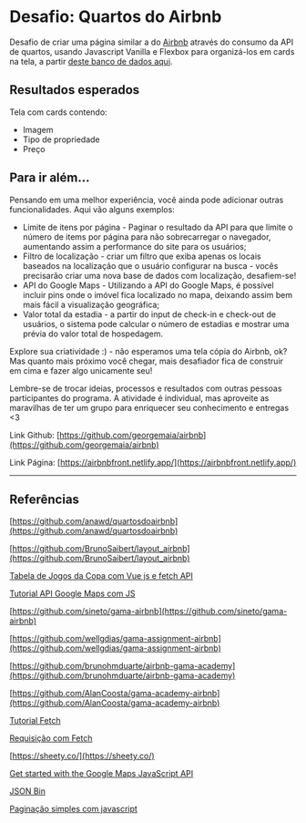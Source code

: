# Desafio: Quartos do Airbnb

Desafio de criar uma página similar a do [Airbnb](https://www.airbnb.com.br/) através do consumo da API de quartos, usando Javascript Vanilla e Flexbox para organizá-los em cards na tela, a partir [deste banco de dados aqui](https://api.sheety.co/30b6e400-9023-4a15-8e6c-16aa4e3b1e72).

## Resultados esperados
Tela com cards contendo:
* Imagem
* Tipo de propriedade
* Preço

## Para ir além...

Pensando em uma melhor experiência, você ainda pode adicionar outras funcionalidades. Aqui vão alguns exemplos:

* Limite de itens por página - Paginar o resultado da API para que limite o número de items por página para não sobrecarregar o navegador, aumentando assim a performance do site para os usuários;
* Filtro de localização - criar um filtro que exiba apenas os locais baseados na localização que o usuário configurar na busca - vocês precisarão criar uma nova base de dados com localização, desafiem-se!
* API do Google Maps - Utilizando a API do Google Maps, é possível incluir pins onde o imóvel fica localizado no mapa, deixando assim bem mais fácil a visualização geográfica;
* Valor total da estadia - a partir do input de check-in e check-out de usuários, o sistema pode calcular o número de estadias e mostrar uma prévia do valor total de hospedagem.

Explore sua criatividade :) - não esperamos uma tela cópia do Airbnb, ok? Mas quanto mais próximo você chegar, mais desafiador fica de construir em cima e fazer algo unicamente seu!

Lembre-se de trocar ideias, processos e resultados com outras pessoas participantes do programa.
A atividade é individual, mas aproveite as maravilhas de ter um grupo para enriquecer seu conhecimento e entregas <3

Link Github: [https://github.com/georgemaia/airbnb](https://github.com/georgemaia/airbnb)

Link Página: [https://airbnbfront.netlify.app/](https://airbnbfront.netlify.app/)

---

## Referências

[https://github.com/anawd/quartosdoairbnb](https://github.com/anawd/quartosdoairbnb)

[https://github.com/BrunoSaibert/layout_airbnb](https://github.com/BrunoSaibert/layout_airbnb)

[Tabela de Jogos da Copa com Vue js e fetch API](https://www.youtube.com/watch?v=7LYnM1iG1sY&t=10s)

[Tutorial API Google Maps com JS](https://github.com/Camila-00/Tutorial-GoogleMaps)

[https://github.com/sineto/gama-airbnb](https://github.com/sineto/gama-airbnb)

[https://github.com/wellgdias/gama-assignment-airbnb](https://github.com/wellgdias/gama-assignment-airbnb)

[https://github.com/brunohmduarte/airbnb-gama-academy](https://github.com/brunohmduarte/airbnb-gama-academy)

[https://github.com/AlanCoosta/gama-academy-airbnb](https://github.com/AlanCoosta/gama-academy-airbnb)

[Tutorial Fetch](https://youtu.be/69SGdDf6Aws)

[Requisição com Fetch](https://codepen.io/kardoso/pen/YzyYpJE)

[https://sheety.co/](https://sheety.co/)

[Get started with the Google Maps JavaScript API](https://developers.google.com/maps/documentation/javascript/tutorial?hl=pt-br)

[JSON Bin](https://jsonbin.io/)

[Paginação simples com javascript](https://braziljs.org/artigos/criando-um-sistema-de-paginacao-simples-com-javascript/)
